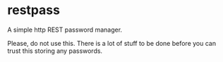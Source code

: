 # restpass

A simple http REST password manager.

Please, do not use this. There is a lot of stuff to be done before you can trust this storing any passwords.
